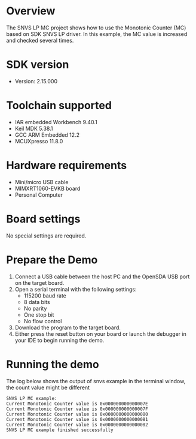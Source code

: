 Overview
========
The SNVS LP MC project shows how to use the Monotonic Counter (MC) based on
SDK SNVS LP driver. In this example, the MC value is increased and checked
several times.

SDK version
===========
- Version: 2.15.000

Toolchain supported
===================
- IAR embedded Workbench  9.40.1
- Keil MDK  5.38.1
- GCC ARM Embedded  12.2
- MCUXpresso  11.8.0

Hardware requirements
=====================
- Mini/micro USB cable
- MIMXRT1060-EVKB board
- Personal Computer

Board settings
==============
No special settings are required.

Prepare the Demo
================
1.  Connect a USB cable between the host PC and the OpenSDA USB port on the target board. 
2.  Open a serial terminal with the following settings:
    - 115200 baud rate
    - 8 data bits
    - No parity
    - One stop bit
    - No flow control
3.  Download the program to the target board.
4.  Either press the reset button on your board or launch the debugger in your IDE to begin running the demo.

Running the demo
================
The log below shows the output of snvs example in the terminal window, the count
value might be different
~~~~~~~~~~~~~~~~~~~~~~~~~~~~~~~~~~~
SNVS LP MC example:
Current Monotonic Counter value is 0x000000000000007E
Current Monotonic Counter value is 0x000000000000007F
Current Monotonic Counter value is 0x0000000000000080
Current Monotonic Counter value is 0x0000000000000081
Current Monotonic Counter value is 0x0000000000000082
SNVS LP MC example finished successfully

~~~~~~~~~~~~~~~~~~~~~~~~~~~~~~~~~~~
